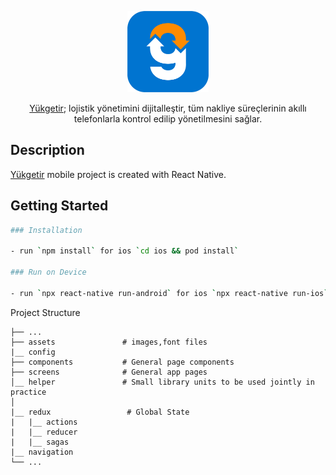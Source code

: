 <p align="center">
  <a href="https://yukgetir.com/" target="blank"><img src="./app/assets/png/logo.png" width="130" alt="Yükgetir Logo" /></a>

</p>

<p align="center">
  <a href="https://yukgetir.com/" target="blank">Yükgetir</a>; lojistik yönetimini dijitalleştir, tüm nakliye süreçlerinin akıllı telefonlarla kontrol edilip yönetilmesini sağlar.
</p>

## Description

[Yükgetir](https://yukgetir.com) mobile project is created with React Native.

## Getting Started

```bash
### Installation

- run `npm install` for ios `cd ios && pod install`

### Run on Device

- run `npx react-native run-android` for ios `npx react-native run-ios` to run on device or emulator
```

Project Structure

    ├── ...
    ├── assets               # images,font files
    |__ config               
    ├── components           # General page components
    ├── screens              # General app pages
    │__ helper               # Small library units to be used jointly in practice
    │
    |__ redux                 # Global State
    |   |__ actions
    |   |__ reducer
    |   |__ sagas
    |__ navigation   
    └── ...
